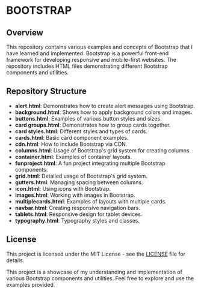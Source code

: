 # BOOTSTRAP

## Overview

This repository contains various examples and concepts of Bootstrap that I have learned and implemented. Bootstrap is a powerful front-end framework for developing responsive and mobile-first websites. The repository includes HTML files demonstrating different Bootstrap components and utilities.

## Repository Structure

- **alert.html**: Demonstrates how to create alert messages using Bootstrap.
- **background.html**: Shows how to apply background colors and images.
- **buttons.html**: Examples of various button styles and sizes.
- **card groups.html**: Demonstrates how to group cards together.
- **card styles.html**: Different styles and types of cards.
- **cards.html**: Basic card component examples.
- **cdn.html**: How to include Bootstrap via CDN.
- **columns.html**: Usage of Bootstrap's grid system for creating columns.
- **container.html**: Examples of container layouts.
- **funproject.html**: A fun project integrating multiple Bootstrap components.
- **grid.html**: Detailed usage of Bootstrap's grid system.
- **gutters.html**: Managing spacing between columns.
- **icon.html**: Using icons with Bootstrap.
- **images.html**: Working with images in Bootstrap.
- **multiplecards.html**: Examples of layouts with multiple cards.
- **navbar.html**: Creating responsive navigation bars.
- **tablets.html**: Responsive design for tablet devices.
- **typography.html**: Typography styles and classes.


## License

This project is licensed under the MIT License - see the [LICENSE](LICENSE) file for details.

This project is a showcase of my understanding and implementation of various Bootstrap components and utilities. Feel free to explore and use the examples provided.
